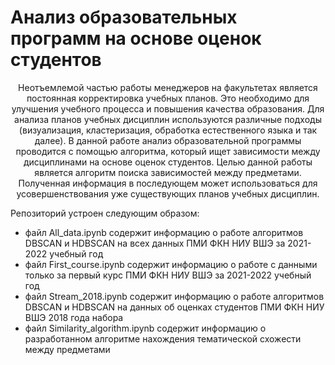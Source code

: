 # Анализ образовательных программ на основе оценок студентов
<p style="text-align: center;"> Неотъемлемой частью работы менеджеров на факультетах является постоянная корректировка учебных планов. Это необходимо для улучшения учебного процесса и повышения качества образования. 
Для анализа планов учебных дисциплин используются различные подходы (визуализация, кластеризация, обработка естественного языка и так далее). В данной работе анализ образовательной программы 
проводится с помощью алгоритма, который ищет зависимости между дисциплинами на основе оценок студентов. Целью данной работы является алгоритм поиска зависимостей между предметами. 
Полученная информация в последующем может использоваться для усовершенствования уже существующих планов учебных дисциплин. </p>

Репозиторий устроен следующим образом:
- файл All_data.ipynb содержит информацию о работе алгоритмов DBSCAN и HDBSCAN на всех данных ПМИ ФКН НИУ ВШЭ за 2021-2022 учебный год
- файл First_course.ipynb содержит информацию о работе с данными только за первый курс ПМИ ФКН НИУ ВШЭ за 2021-2022 учебный год
- файл Stream_2018.ipynb содержит информацию о работе алгоритмов DBSCAN и HDBSCAN на данных  об оценках студентов ПМИ ФКН НИУ ВШЭ 2018 года набора
- файл Similarity_algorithm.ipynb содержит информацию о  разработанном алгоритме нахождения тематической схожести между предметами
